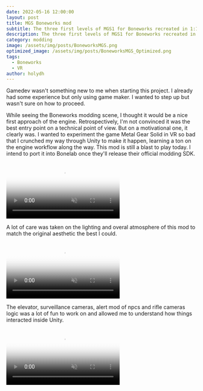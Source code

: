 ```yaml
---
date: 2022-05-16 12:00:00
layout: post
title: MGS Boneworks mod
subtitle: The three first levels of MGS1 for Boneworks recreated in 1:1 scale. Including custom maps, weapons, npcs, player models and nice various features.
description: The three first levels of MGS1 for Boneworks recreated in 1:1 scale. Including custom maps, weapons, npcs, player models and nice various features.
category: modding
image: /assets/img/posts/BoneworksMGS.png
optimized_image: /assets/img/posts/BoneworksMGS_Optimized.png
tags:
  - Boneworks
  - VR
author: holydh
---
```


Gamedev wasn't something new to me when starting this project. I already had some experience but only using game maker. I wanted to step up but wasn't sure on how to proceed. 

While seeing the Boneworks modding scene, I thought it would be a nice first approach of the engine.
Retrospectively, I'm not convinced it was the best entry point on a technical point of view. But on a motivational one, it clearly was. I wanted to experiment the game Metal Gear Solid in VR so bad that I crunched my way through Unity to make it happen, learning a ton on the engine workflow along the way. This mod is still a blast to play today. I intend to port it into Bonelab once they'll release their official modding SDK.

<div class="video-container">
    <video autoplay loop muted playsinline poster="/assets/img/loading.gif" src="/assets/img/videos/BoneworksMGS1-1.mp4" type="video/mp4" preload="auto"></video>
</div>

A lot of care was taken on the lighting and overal atmosphere of this mod to match the original aesthetic the best I could.

<div class="video-container">
    <video autoplay loop muted playsinline poster="/assets/img/loading.gif" src="/assets/img/videos/BoneworksMGS1-2.mp4" type="video/mp4" preload="auto"></video>
</div>

The elevator, surveillance cameras, alert mod of npcs and rifle cameras logic was a lot of fun to work on and allowed me to understand how things interacted inside Unity.

<div class="video-container">
    <video autoplay loop muted playsinline poster="/assets/img/loading.gif" src="/assets/img/videos/BoneworksMGS1-3.mp4" type="video/mp4" preload="auto"></video>
</div>

